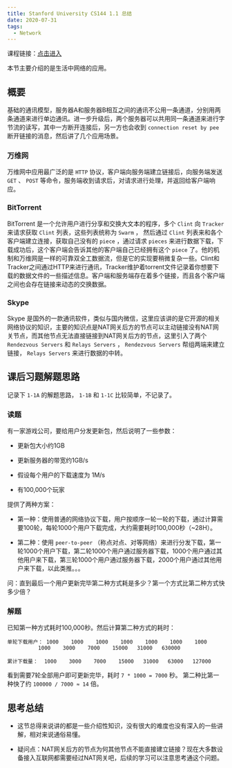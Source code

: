 ```yaml
---
title: Stanford University CS144 1.1 总结
date: 2020-07-31
tags:
  - Network
---
```



课程链接：[点击进入](https://lagunita.stanford.edu/courses/Engineering/Networking-SP/SelfPaced/course/)

本节主要介绍的是生活中网络的应用。

## 概要

基础的通讯模型，服务器A和服务器B相互之间的通讯不公用一条通道，分别用两条通道来进行单边通讯。进一步升级后，两个服务器可以共用同一条通道来进行字节流的读写，其中一方断开连接后，另一方也会收到 `connection reset by pee` 断开链接的消息，然后讲了几个应用场景。

### 万维网

万维网中应用最广泛的是 `HTTP` 协议，客户端向服务端建立链接后，向服务端发送 `GET` 、 `POST`  等命令，服务端收到请求后，对请求进行处理，并返回给客户端响应。

### BitTorrent

BitTorrent 是一个允许用户进行分享和交换大文本的程序，多个  `Clint`  向  `Tracker`  来请求获取 `Clint` 列表，这些列表统称为  `Swarm` ， 然后通过 `Clint` 列表来和各个客户端建立连接，获取自己没有的  `piece` ，通过请求  `pieces`  来进行数据下载，下载成功后，这个客户端会告诉其他的客户端自己已经拥有这个  `piece`  了。他的机制和万维网是一样的可靠双全工数据流，但是它的实现要稍微复杂一些。Clint和Tracker之间通过HTTP来进行通讯，Tracker维护着torrent文件记录着你想要下载的数据文件的一些描述信息。客户端和服务端存在着多个链接，而且各个客户端之间也会存在链接来动态的交换数据。

### Skype

Skype 是国外的一款通讯软件，类似与国内微信，这里应该讲的是它开源的相关网络协议的知识，主要的知识点是NAT网关后方的节点可以主动链接没有NAT网关节点，而其他节点无法直接链接到NAT网关后方的节点，这里引入了两个 `Rendezvous Servers`  和  `Relays Servers` ， `Rendezvous Servers`  帮组两端来建立链接， `Relays Servers`  来进行数据的中转。

## 课后习题解题思路

记录下  `1-1A`  的解题思路， `1-1B`  和  `1-1C`  比较简单，不记录了。

### 读题

有一家游戏公司，要给用户分发更新包，然后说明了一些参数：

- 更新包大小约1GB

- 更新服务器的带宽约1GB/s

- 假设每个用户的下载速度为 1M/s

- 有100,000个玩家

提供了两种方案：

- 第一种：使用普通的网络协议下载，用户按顺序一轮一轮的下载，通过计算需要100轮，每轮1000个用户下载完成，大约需要耗时100,000秒（~28H）。

- 第二种：使用  `peer-to-peer` （称点对点、对等网络）来进行分发下载，第一轮1000个用户下载，第二轮1000个用户通过服务器下载，1000个用户通过其他用户来下载，第三轮1000个用户通过服务器下载，2000个用户通过其他用户来下载，以此类推。。。

问：直到最后一个用户更新完毕第二种方式耗是多少？第一个方式比第二种方式快多少倍？

### 解题

已知第一种方式耗时100,000秒。然后计算第二种方式的耗时：

```
单轮下载用户： 1000    1000    1000    1000    1000    1000    1000
          1000    3000    7000    15000   31000   630000

累计下载量：  1000    3000    7000    15000   31000   63000   127000
```

看到需要7轮全部用户即可更新完毕，耗时  `7 * 1000 = 7000` 秒。 第二种比第一种快了约  `100000 / 7000 ≈ 14` 倍。

## 思考总结

- 这节总得来说讲的都是一些介绍性知识，没有很大的难度也没有深入的一些讲解，相对来说通俗易懂。

- 疑问点：NAT网关后方的节点为何其他节点不能直接建立链接？现在大多数设备接入互联网都需要经过NAT网关吧，后续的学习可以注意思考通这个问题。
